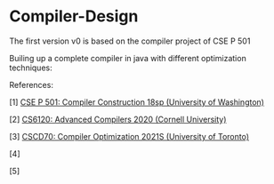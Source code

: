 # Compiler-Design
The first version v0 is based on the compiler project of CSE P 501

Builing up a complete compiler in java with different optimization techniques:

References:

[1] [CSE P 501: Compiler Construction 18sp (University of Washington)](https://courses.cs.washington.edu/courses/csep501/18sp/index.html)

[2] [CS6120: Advanced Compilers 2020 (Cornell University)](https://www.cs.cornell.edu/courses/cs6120/2020fa/)

[3] [CSCD70: Compiler Optimization 2021S (University of Toronto)](https://uoft-ecosystem.github.io/CSCD70/index.html)

[4] []()

[5] []()

 
